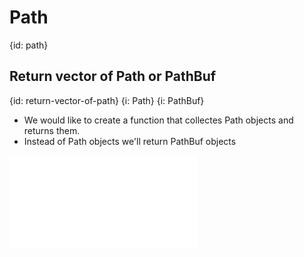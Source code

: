 # Path
{id: path}

## Return vector of Path or PathBuf
{id: return-vector-of-path}
{i: Path}
{i: PathBuf}

* We would like to create a function that collectes Path objects and returns them.
* Instead of Path objects we'll return PathBuf objects

![](examples/path/return-pathes/src/main.rs)

